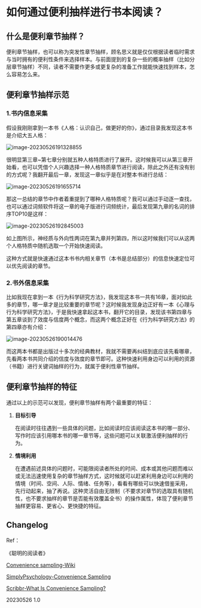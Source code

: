 # 如何通过便利抽样进行书本阅读？

## 什么是便利章节抽样？

便利章节抽样，也可以称为突发性章节抽样，顾名思义就是仅仅根据读者临时需求与当时拥有的便利性条件来选择样本。与前面提到的复杂一些的概率抽样（比如分层章节抽样）不同，读者不需要作更多或更复杂的准备工作就能快速找到样本，怎么容易怎么来。

## 便利章节抽样示范

### 1.书内信息采集

假设我刚刚拿到一本书《人格：认识自己，做更好的你》，通过目录我发现这本书是介绍大五人格：

![image-20230526191328855](https://pbox.online/202305261913996.png)

很明显第三章~第七章分别就五种人格特质进行了展开。这时候我可以从第三章开始看，也可以凭借个人兴趣选择一种人格特质章节进行阅读，除此之外还有没有别的方式呢？我翻开最后一章，发现这一章似乎是在对整本书进行总结：

![image-20230526191655714](https://pbox.online/202305261916744.png)

那这一总结的章节中作者着重提到了哪种人格特质呢？我可以通过手动逐一查找，也可以通过词频软件将这一章的电子版进行词频统计，最后发现第九章的名词的排序TOP10是这样：

![image-20230526192845003](https://pbox.online/202305261928030.png)

如上图所示，神经质与外向性两词在第九章并列第四，所以这时候我们可以从这两个人格特质中随机选取一个开始快速阅读。

这种方式就是快速通过这本书书内相关章节（本书是总结部分）的信息快速定位可以优先阅读的章节。



### 2.书外信息采集

比如我现在拿到一本《行为科学研究方法》，我发现这本书一共有16章，面对如此多的章节，哪一章才是比较重要的章节呢？这时候我发现身边正好有一本《心理与行为科学研究方法》，于是我快速拿起这本书，翻开它的目录，发现该书第四章与第五章谈到了效度与信度两个概念，而这两个概念正好在《行为科学研究方法》的第四章亦有介绍：

![image-20230526190014476](https://pbox.online/202305261900504.png)

而这两本书都是出版过十多次的经典教材，我就不需要再纠结到底应该先看哪章，先看两本书共同介绍的信度与效度的章节即可。这种快速利用身边可以利用的资源（书籍）进行关键词抽样的行为，就属于便利性章节抽样。



## 便利章节抽样的特征

通过以上的示范可以发现，便利章节抽样有两个最重要的特征：

1. **目标引导**

   在阅读时往往遇到一些具体的问题，比如阅读时应该阅读这本书的哪一部分、写作时应该引用哪本书的哪一章节等，这些问题可以关联激活便利抽样的行为。

2. **情境利用**

   在遭遇前述具体的问题时，可能限阅读者所处的时间、成本或其他问题而难以或无法迅速使用复杂的章节抽样方式，这时候就可以赶紧利用身边可以利用的情境（时间、空间、人际、情绪、任务等），看看有哪些可以快速借鉴采用，先行动起来，抽了再说。这种灵活自由无限制（不要求对章节的选取具有随机性，也不要求抽样的章节是否能有效覆盖全书）的操作属性，体现了便利章节抽样更容易、更省心、更快捷的特征。



## Changelog

Ref：

《聪明的阅读者》

[Convenience sampling-Wiki](https://en.wikipedia.org/wiki/Convenience_sampling)

[SimplyPsychology-Convenience Sampling](https://www.simplypsychology.org/convenience-sampling.html)

[Scribbr-What Is Convenience Sampling?](https://www.scribbr.com/methodology/convenience-sampling/)



20230526 1.0








